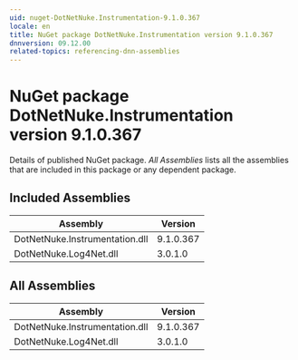 ```yaml
---
uid: nuget-DotNetNuke.Instrumentation-9.1.0.367
locale: en
title: NuGet package DotNetNuke.Instrumentation version 9.1.0.367
dnnversion: 09.12.00
related-topics: referencing-dnn-assemblies
---
```


# NuGet package DotNetNuke.Instrumentation version 9.1.0.367
Details of published NuGet package.
*All Assemblies* lists all the assemblies that are included in this package or any dependent package.

## Included Assemblies

|Assembly|Version|
|---|---|
|DotNetNuke.Instrumentation.dll|9.1.0.367|
|DotNetNuke.Log4Net.dll|3.0.1.0|

## All Assemblies

|Assembly|Version|
|---|---|
|DotNetNuke.Instrumentation.dll|9.1.0.367|
|DotNetNuke.Log4Net.dll|3.0.1.0|

